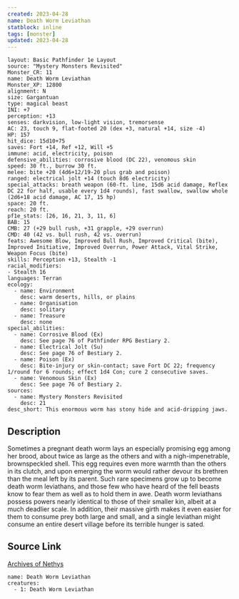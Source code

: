```yaml
---
created: 2023-04-28
name: Death Worm Leviathan
statblock: inline
tags: [monster]
updated: 2023-04-28
---
```

```statblock
layout: Basic Pathfinder 1e Layout
source: "Mystery Monsters Revisited"
Monster_CR: 11
name: Death Worm Leviathan
Monster_XP: 12800
alignment: N
size: Gargantuan
type: magical beast
INI: +7
perception: +13
senses: darkvision, low-light vision, tremorsense
AC: 23, touch 9, flat-footed 20 (dex +3, natural +14, size -4)
HP: 157
hit_dice: 15d10+75
saves: Fort +14, Ref +12, Will +5
immune: acid, electricity, poison
defensive_abilities: corrosive blood (DC 22), venomous skin
speed: 30 ft., burrow 30 ft.
melee: bite +20 (4d6+12/19-20 plus grab and poison)
ranged: electrical jolt +14 (touch 8d6 electricity)
special_attacks: breath weapon (60-ft. line, 15d6 acid damage, Reflex DC 22 for half, usable every 1d4 rounds), fast swallow, swallow whole (2d6+18 acid damage, AC 17, 15 hp)
space: 20 ft.
reach: 20 ft.
pf1e_stats: [26, 16, 21, 3, 11, 6]
BAB: 15
CMB: 27 (+29 bull rush, +31 grapple, +29 overrun)
CMD: 40 (42 vs. bull rush, 42 vs. overrun)
feats: Awesome Blow, Improved Bull Rush, Improved Critical (bite), Improved Initiative, Improved Overrun, Power Attack, Vital Strike, Weapon Focus (bite)
skills: Perception +13, Stealth -1
racial_modifiers:
- Stealth 16
languages: Terran
ecology:
  - name: Environment
    desc: warm deserts, hills, or plains
  - name: Organisation
    desc: solitary
  - name: Treasure
    desc: none
special_abilities:
  - name: Corrosive Blood (Ex)
    desc: See page 76 of Pathfinder RPG Bestiary 2.
  - name: Electrical Jolt (Su)
    desc: See page 76 of Bestiary 2.
  - name: Poison (Ex)
    desc: Bite-injury or skin-contact; save Fort DC 22; frequency 1/round for 6 rounds; effect 1d4 Con; cure 2 consecutive saves.
  - name: Venomous Skin (Ex)
    desc: See page 76 of Bestiary 2.
sources:
  - name: Mystery Monsters Revisited
    desc: 21
desc_short: This enormous worm has stony hide and acid-dripping jaws.
```
## Description
Sometimes a pregnant death worm lays an especially promising egg among her brood, about twice as large as the others and with a nigh-impenetrable, brownspeckled shell. This egg requires even more warmth than the others in its clutch, and upon emerging the worm would rather devour its brethren than the meal left by its parent. Such rare specimens grow up to become death worm leviathans, and those few who have heard of the fell beasts know to fear them as well as to hold them in awe. Death worm leviathans possess powers nearly identical to those of their smaller kin, albeit at a much deadlier scale. In addition, their massive girth makes it even easier for them to consume prey both large and small, and a single leviathan might consume an entire desert village before its terrible hunger is sated.
## Source Link
[Archives of Nethys](https://aonprd.com/MonsterDisplay.aspx?ItemName=Death%20Worm%20Leviathan)
```encounter-table
name: Death Worm Leviathan
creatures:
  - 1: Death Worm Leviathan
```
